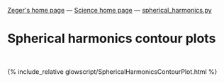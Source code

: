 [Zeger's home page](https://www.hendrikse.name/) &mdash; [Science home page](https://www.hendrikse.name/science/) &mdash; [spherical_harmonics.py](glowscript/spherical_harmonics.html)

# Spherical harmonics contour plots
<div class="header_line"><br/></div>

{% include_relative glowscript/SphericalHarmonicsContourPlot.html %}
